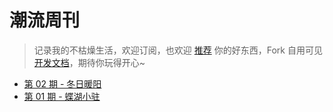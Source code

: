 # 潮流周刊

> 记录我的不枯燥生活，欢迎订阅，也欢迎 [推荐](https://github.com/tw93/weekly/discussions/22) 你的好东西，Fork 自用可见 [开发文档](https://github.com/tw93/weekly/blob/main/Deploy.md)，期待你玩得开心~

* [第 02 期 - 冬日暖阳](https://weekly.liulei.org/posts/02-冬日暖阳)
* [第 01 期 - 蝶湖小驻](https://weekly.liulei.org/posts/01-蝶湖小驻)
